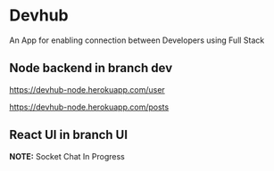 # Devhub

An App for enabling connection between Developers using Full Stack

## Node backend in branch dev

https://devhub-node.herokuapp.com/user

https://devhub-node.herokuapp.com/posts

## React UI in branch UI


**NOTE:** Socket Chat In Progress
